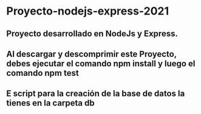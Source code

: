<h1> Proyecto-nodejs-express-2021 </h1>
<h2>Proyecto desarrollado en NodeJs y  Express.</h2>
<h2>Al descargar y descomprimir este Proyecto, debes ejecutar el comando <strong>npm install</strong> y luego el comando <strong>npm test</strong> </h2>
<h2>E script para la creación de la base de datos la tienes en la carpeta <strong>db</strong></h2>
